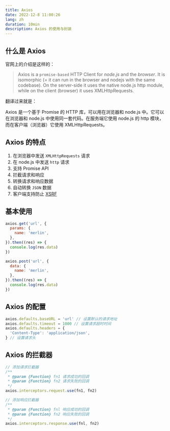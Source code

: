 ```yaml
---
title: Axios
date: 2022-12-8 11:00:26
lang: zh
duration: 10min
description: Axios 的使用与封装
---
```


## 什么是 Axios

官网上的介绍是这样的：

> Axios is a `promise-based` HTTP Client for *node.js* and the *browser*. It is isomorphic (= it can run in the browser and nodejs with the same codebase). On the server-side it uses the native node.js http module, while on the client (browser) it uses XMLHttpRequests.

翻译过来就是： 

Axios 是一个基于 Promise 的 HTTP 库，可以用在浏览器和 node.js 中。它可以在浏览器和 node.js 中使用同一套代码。在服务端它使用 node.js 的 http 模块，而在客户端（浏览器）它使用 XMLHttpRequests。

## Axios 的特点

1. 在浏览器中发送 `XMLHttpRequests` 请求
2. 在 node.js 中发送 `http` 请求
3. 支持 Promise API
4. 拦截请求和响应
5. 转换请求和响应数据
6. 自动转换 `JSON` 数据
7. 客户端支持防止 [XSRF](https://en.wikipedia.org/wiki/Cross-site_request_forgery)

## 基本使用

```js
axios.get('url', {
  params: {
    name: 'merlin',
  },
}).then((res) => {
  console.log(res.data)
})

axios.post('url', {
  data: {
    name: 'merlin',
  },
}).then((res) => {
  console.log(res.data)
})
```

## Axios 的配置

```js
axios.defaults.baseURL = 'url' // 设置默认的请求地址
axios.defaults.timeout = 1000 // 设置请求超时时间
axios.defaults.headers = {
  'Content-Type': 'application/json',
} // 设置请求头
```

## Axios 的拦截器

```js
// 添加请求拦截器
/**
 * @param {Function} fn1 请求成功的回调
 * @param {Function} fn2 请求失败的回调
 */
axios.interceptors.request.use(fn1, fn2) 

// 添加响应拦截器
/**
 * @param {Function} fnl 响应成功的回调
 * @param {Function} fn2 响应失败的回调
 */
axios.interceptors.response.use(fnl, fn2)
```
